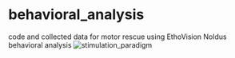 # behavioral_analysis
code and collected data for motor rescue using EthoVision Noldus behavioral analysis
![stimulation_paradigm](https://github.com/mdc423/behavioral_analysis/assets/130581966/8d0808f5-5108-4d46-9f8a-3823fbdb5fdc)
